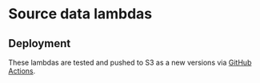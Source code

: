 # Source data lambdas

## Deployment

These lambdas are tested and pushed to S3 as a new versions via [GitHub Actions](../.github/workflows/).
